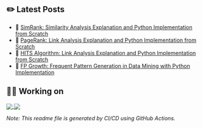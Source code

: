 <!-- ![Chonyy's GitHub stats](https://github-readme-stats.vercel.app/api?username=chonyy&show_icons=true&theme=vue-dark&hide=commits,prs,issues,contribs&line_height=100&hide_rank=true) -->

## ✏️ Latest Posts

<!-- BLOG-POST-LIST:START -->
 - 📕 [SimRank: Similarity Analysis Explanation and Python Implementation from Scratch](https://towardsdatascience.com/simrank-similarity-analysis-1d8d5a18766a?source=rss-9ea468188884------2)
 - 📗 [PageRank: Link Analysis Explanation and Python Implementation from Scratch](https://towardsdatascience.com/pagerank-3c568a7d2332?source=rss-9ea468188884------2)
 - 📘 [HITS Algorithm: Link Analysis Explanation and Python Implementation from Scratch](https://towardsdatascience.com/hits-algorithm-link-analysis-explanation-and-python-implementation-61f0762fd7cf?source=rss-9ea468188884------2)
 - 📙 [FP Growth: Frequent Pattern Generation in Data Mining with Python Implementation](https://towardsdatascience.com/fp-growth-frequent-pattern-generation-in-data-mining-with-python-implementation-244e561ab1c3?source=rss-9ea468188884------2)<!-- BLOG-POST-LIST:END -->

## 👨‍💻 Working on

<a href="https://github.com/chonyy/AI-basketball-analysis">
  <img align="center" src="https://github-readme-stats.vercel.app/api/pin/?username=chonyy&repo=AI-basketball-analysis&theme=vue-dark" />
</a>
<a href="https://github.com/chonyy/ML-auto-baseball-pitching-overlay">
  <img align="center" src="https://github-readme-stats.vercel.app/api/pin/?username=chonyy&repo=ML-auto-baseball-pitching-overlay&theme=vue-dark" />
</a>


*Note: This readme file is generated by CI/CD using GitHub Actions.*
